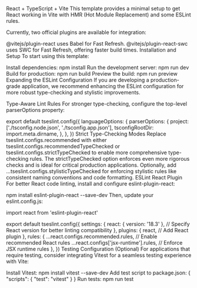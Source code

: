 React + TypeScript + Vite
This template provides a minimal setup to get React working in Vite with HMR (Hot Module Replacement) and some ESLint rules.

Currently, two official plugins are available for integration:

@vitejs/plugin-react uses Babel for Fast Refresh.
@vitejs/plugin-react-swc uses SWC for Fast Refresh, offering faster build times.
Installation and Setup
To start using this template:

Install dependencies:
npm install
Run the development server:
npm run dev
Build for production:
npm run build
Preview the build:
npm run preview
Expanding the ESLint Configuration
If you are developing a production-grade application, we recommend enhancing the ESLint configuration for more robust type-checking and stylistic improvements.

Type-Aware Lint Rules
For stronger type-checking, configure the top-level parserOptions property:

export default tseslint.config({
  languageOptions: {
    parserOptions: {
      project: ['./tsconfig.node.json', './tsconfig.app.json'],
      tsconfigRootDir: import.meta.dirname,
    },
  },
})
Strict Type-Checking Modes
Replace tseslint.configs.recommended with either tseslint.configs.recommendedTypeChecked or tseslint.configs.strictTypeChecked to enable more comprehensive type-checking rules. The strictTypeChecked option enforces even more rigorous checks and is ideal for critical production applications.
Optionally, add ...tseslint.configs.stylisticTypeChecked for enforcing stylistic rules like consistent naming conventions and code formatting.
ESLint React Plugin
For better React code linting, install and configure eslint-plugin-react:

npm install eslint-plugin-react --save-dev
Then, update your eslint.config.js:

import react from 'eslint-plugin-react'

export default tseslint.config({
  settings: {
    react: { version: '18.3' }, // Specify React version for better linting compatibility
  },
  plugins: {
    react, // Add React plugin
  },
  rules: {
    ...react.configs.recommended.rules, // Enable recommended React rules
    ...react.configs['jsx-runtime'].rules, // Enforce JSX runtime rules
  },
})
Testing Configuration (Optional)
For applications that require testing, consider integrating Vitest for a seamless testing experience with Vite:

Install Vitest:
npm install vitest --save-dev
Add test script to package.json:
{
  "scripts": {
    "test": "vitest"
  }
}
Run tests:
npm run test
